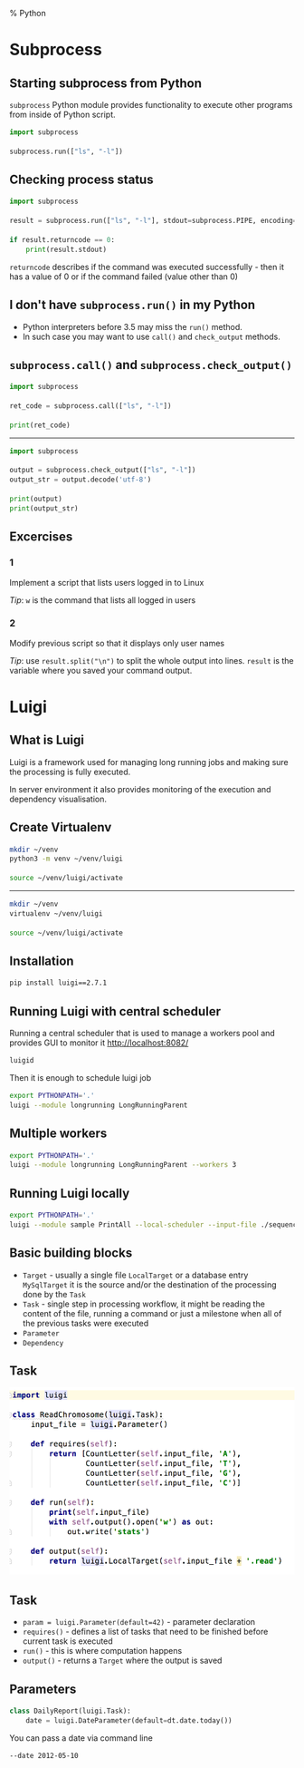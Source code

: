 % Python

# Subprocess
## Starting subprocess from Python
`subprocess` Python module provides functionality to execute other programs from inside of Python script.

```Python
import subprocess

subprocess.run(["ls", "-l"])
```

## Checking process status

```Python
import subprocess

result = subprocess.run(["ls", "-l"], stdout=subprocess.PIPE, encoding="utf-8")

if result.returncode == 0:
    print(result.stdout)
```

`returncode` describes if the command was executed successfully - then it has a value of 0 or if the command failed (value other than 0)

## I don't have `subprocess.run()` in my Python

- Python interpreters before 3.5 may miss the `run()` method.
- In such case you may want to use `call()` and `check_output` methods.

## `subprocess.call()` and `subprocess.check_output()`
```python
import subprocess

ret_code = subprocess.call(["ls", "-l"])

print(ret_code)
```
---

```python
import subprocess

output = subprocess.check_output(["ls", "-l"])
output_str = output.decode('utf-8')

print(output)
print(output_str)
```

## Excercises
### 1
Implement a script that lists users logged in to Linux

_Tip_: `w` is the command that lists all logged in users

### 2
Modify previous script so that it displays only user names

_Tip_: use `result.split("\n")` to split the whole output into lines. `result` is the variable where you saved your command output.

# Luigi
## What is Luigi
Luigi is a framework used for managing long running jobs and making sure the processing is fully executed.

In server environment it also provides monitoring of the execution and dependency visualisation.

## Create Virtualenv

```bash
mkdir ~/venv
python3 -m venv ~/venv/luigi

source ~/venv/luigi/activate
```

---

```bash
mkdir ~/venv
virtualenv ~/venv/luigi

source ~/venv/luigi/activate
```

## Installation

```bash
pip install luigi==2.7.1
```

## Running Luigi with central scheduler
Running a central scheduler that is used to manage a workers pool and provides GUI to monitor it [http://localhost:8082/](http://localhost:8082/)

```bash
luigid
```

Then it is enough to schedule luigi job

```bash
export PYTHONPATH='.'
luigi --module longrunning LongRunningParent
```

## Multiple workers

```bash
export PYTHONPATH='.'
luigi --module longrunning LongRunningParent --workers 3
```

## Running Luigi locally

```bash
export PYTHONPATH='.'
luigi --module sample PrintAll --local-scheduler --input-file ./sequence.fasta
```

## Basic building blocks
- `Target` - usually a single file `LocalTarget` or a database entry `MySqlTarget` it is the source and/or the destination of the processing done by the `Task`
- `Task` - single step in processing workflow, it might be reading the content of the file, running a command or just a milestone when all of the previous tasks were executed
- `Parameter`
- `Dependency`

## Task
![](images/png/task_breakdown.png)

## Task
- `param = luigi.Parameter(default=42)` - parameter declaration
- `requires()` - defines a list of tasks that need to be finished before current task is executed
- `run()` - this is where computation happens
- `output()` - returns a `Target` where the output is saved

## Parameters

```python
class DailyReport(luigi.Task):
    date = luigi.DateParameter(default=dt.date.today())
```

You can pass a date via command line

```bash
--date 2012-05-10
```
